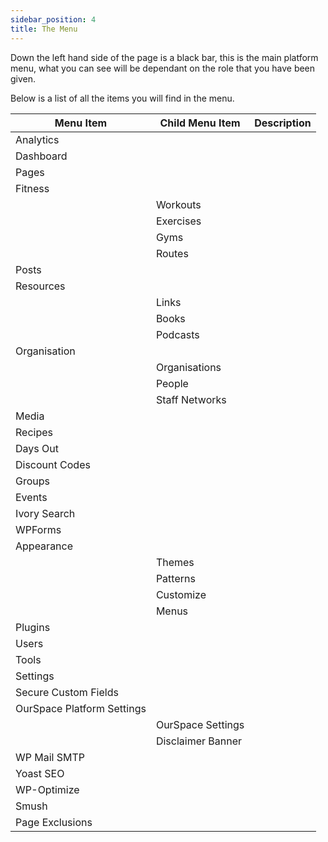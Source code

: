 ```yaml
---
sidebar_position: 4
title: The Menu
---
```


Down the left hand side of the page is a black bar, this is the main platform menu, what you can see will be dependant on the role that you have been given. 

Below is a list of all the items you will find in the menu. 

| Menu Item 				 | Child Menu Item   | Description
|----------------------------|-------------------|------------
| Analytics 				 |				     |
| Dashboard 				 |                   |
| Pages     				 |                   |
| Fitness   				 |                   |
|							 | Workouts          |
| 							 | Exercises	     |
| 							 | Gyms  		     |
|							 | Routes		     |
| Posts 					 |                   |
| Resources 				 |                   |
|		    				 | Links		     |
|							 | Books		     |
|							 | Podcasts          |
| Organisation 				 | 				     |
|							 | Organisations     |
|							 | People            |
|							 | Staff Networks    |
| Media     				 |                   |
| Recipes   				 |                   |
| Days Out  				 |                   |
| Discount Codes  			 |                   |
| Groups    				 |                   |
| Events    				 |                   |
| Ivory Search				 |                   |
| WPForms   				 |                   |
| Appearance 				 |                   |
|           				 | Themes            |
|           				 | Patterns          |
|           				 | Customize         |
|           				 | Menus		     |
| Plugins   				 |                   |
| Users     				 |                   |
| Tools     				 |                   |
| Settings  				 |                   |
| Secure Custom Fields 		 |                   |
| OurSpace Platform Settings |                   |
|			                 | OurSpace Settings |
|			 				 | Disclaimer Banner |
| WP Mail SMTP 				 |                   |
| Yoast SEO 				 |                   |
| WP-Optimize 				 |                   |
| Smush 					 |                   |
| Page Exclusions 			 |                   |
